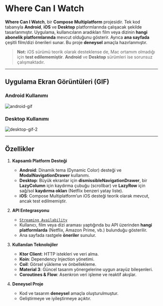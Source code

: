 # Where Can I Watch

**Where Can I Watch**, bir **Compose Multiplatform** projesidir. Tek kod tabanıyla **Android**, **iOS** ve **Desktop** platformlarında çalışacak şekilde tasarlanmıştır. Uygulama, kullanıcıların aradıkları film veya dizinin **hangi abonelik platformlarında** mevcut olduğunu gösterir. Ayrıca **ana sayfada** çeşitli film/dizi önerileri sunar. Bu proje **deneysel** amaçla hazırlanmıştır.

> **Not:** iOS sürümü teorik olarak desteklense de, Mac ortamım olmadığı için **test edilememiştir**. **Android** ve **Desktop** sürümleri ise sorunsuz çalışmaktadır.
---

## Uygulama Ekran Görüntüleri (GIF)

### Android Kullanımı
![android-gif](https://github.com/user-attachments/assets/ce2e4e79-68b4-4f64-89a4-60c8615b3e2d)


### Desktop Kullanımı
![desktop-gif-2](https://github.com/user-attachments/assets/b1c4e6f7-460f-4a0a-a8b5-d362aab286c3)

---

## Özellikler

1. **Kapsamlı Platform Desteği**  
   - **Android**: Dinamik tema (Dynamic Color) desteği ve **ModalNavigationDrawer** kullanımı.  
   - **Desktop**: Büyük ekranlar için **dismissibleNavigationDrawer**, bir **LazyColumn** için kaydırma çubuğu (scrollbar) ve **LazyRow** için sağ/sol **kaydırma okları** (Netflix benzeri yatay liste).  
   - **iOS**: Compose Multiplatform’un iOS desteği teorik olarak mevcut, ancak test edilmemiştir.

2. **API Entegrasyonu**  
   - [`Streaming Availability`](https://rapidapi.com/movie-of-the-night-movie-of-the-night-default/api/streaming-availability)  
   - Kullanıcı, film veya dizi araması yaptığında bu API üzerinden **hangi platformlarda** (Netflix, Amazon Prime, vb.) bulunduğu gösterilir.  
   - Ana sayfada rastgele **öneriler** sunulur.

3. **Kullanılan Teknolojiler**  
   - **Ktor Client**: HTTP istekleri ve veri alma.  
   - **Koin**: Dependency Injection yönetimi.  
   - **Coil**: Görsel yükleme ve önbellekleme.  
   - **Material 3**: Güncel tasarım yönergelerine uygun arayüz bileşenleri.  
   - **Coroutines & Flow**: Asenkron veri işleme ve reaktif akışlar.  

4. **Deneysel Proje**  
   - Kod ve tasarım **deneysel** amaçla oluşturulmuştur.  
   - Geliştirmeye ve iyileştirmeye açıktır.




